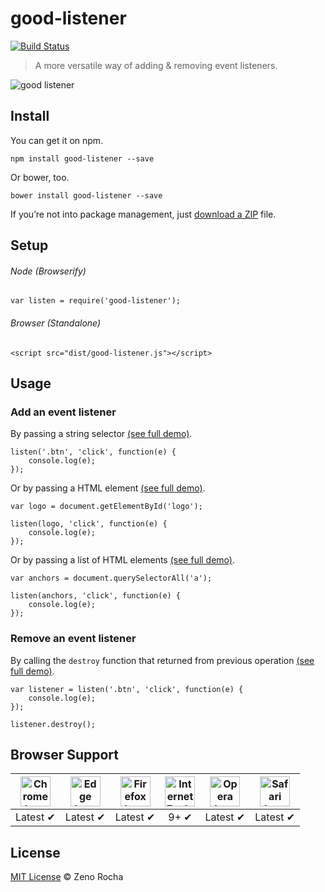 good-listener
=============

[![Build Status](http://img.shields.io/travis/zenorocha/good-listener/master.svg?style=flat)](https://travis-ci.org/zenorocha/good-listener)

> A more versatile way of adding & removing event listeners.

![good listener](https://cloud.githubusercontent.com/assets/398893/10718224/dfc25f6c-7b2a-11e5-9d3d-75b35e8603c8.jpg)

Install
-------

You can get it on npm.

    npm install good-listener --save

Or bower, too.

    bower install good-listener --save

If you’re not into package management, just [download a ZIP](https://github.com/zenorocha/good-listener/archive/master.zip) file.

Setup
-----

###### Node (Browserify)

    var listen = require('good-listener');

###### Browser (Standalone)

    <script src="dist/good-listener.js"></script>

Usage
-----

### Add an event listener

By passing a string selector [(see full demo)](https://github.com/zenorocha/good-listener/blob/master/demo/selector.html).

    listen('.btn', 'click', function(e) {
        console.log(e);
    });

Or by passing a HTML element [(see full demo)](https://github.com/zenorocha/good-listener/blob/master/demo/node.html).

    var logo = document.getElementById('logo');

    listen(logo, 'click', function(e) {
        console.log(e);
    });

Or by passing a list of HTML elements [(see full demo)](https://github.com/zenorocha/good-listener/blob/master/demo/nodelist.html).

    var anchors = document.querySelectorAll('a');

    listen(anchors, 'click', function(e) {
        console.log(e);
    });

### Remove an event listener

By calling the `destroy` function that returned from previous operation [(see full demo)](https://github.com/zenorocha/good-listener/blob/master/demo/destroy.html).

    var listener = listen('.btn', 'click', function(e) {
        console.log(e);
    });

    listener.destroy();

Browser Support
---------------

<table><thead><tr class="header"><th style="text-align: center;"><img src="https://clipboardjs.com/assets/images/chrome.png" alt="Chrome logo" width="48" height="48" /></th><th style="text-align: center;"><img src="https://clipboardjs.com/assets/images/edge.png" alt="Edge logo" width="48" height="48" /></th><th style="text-align: center;"><img src="https://clipboardjs.com/assets/images/firefox.png" alt="Firefox logo" width="48" height="48" /></th><th style="text-align: center;"><img src="https://clipboardjs.com/assets/images/ie.png" alt="Internet Explorer logo" width="48" height="48" /></th><th style="text-align: center;"><img src="https://clipboardjs.com/assets/images/opera.png" alt="Opera logo" width="48" height="48" /></th><th style="text-align: center;"><img src="https://clipboardjs.com/assets/images/safari.png" alt="Safari logo" width="48" height="48" /></th></tr></thead><tbody><tr class="odd"><td style="text-align: center;">Latest ✔</td><td style="text-align: center;">Latest ✔</td><td style="text-align: center;">Latest ✔</td><td style="text-align: center;">9+ ✔</td><td style="text-align: center;">Latest ✔</td><td style="text-align: center;">Latest ✔</td></tr></tbody></table>

License
-------

[MIT License](http://zenorocha.mit-license.org/) © Zeno Rocha
